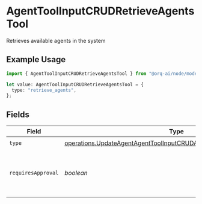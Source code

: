 # AgentToolInputCRUDRetrieveAgentsTool

Retrieves available agents in the system

## Example Usage

```typescript
import { AgentToolInputCRUDRetrieveAgentsTool } from "@orq-ai/node/models/operations";

let value: AgentToolInputCRUDRetrieveAgentsTool = {
  type: "retrieve_agents",
};
```

## Fields

| Field                                                                                                                                                        | Type                                                                                                                                                         | Required                                                                                                                                                     | Description                                                                                                                                                  |
| ------------------------------------------------------------------------------------------------------------------------------------------------------------ | ------------------------------------------------------------------------------------------------------------------------------------------------------------ | ------------------------------------------------------------------------------------------------------------------------------------------------------------ | ------------------------------------------------------------------------------------------------------------------------------------------------------------ |
| `type`                                                                                                                                                       | [operations.UpdateAgentAgentToolInputCRUDAgentsRequestRequestBodyType](../../models/operations/updateagentagenttoolinputcrudagentsrequestrequestbodytype.md) | :heavy_check_mark:                                                                                                                                           | N/A                                                                                                                                                          |
| `requiresApproval`                                                                                                                                           | *boolean*                                                                                                                                                    | :heavy_minus_sign:                                                                                                                                           | Whether this tool requires approval before execution                                                                                                         |